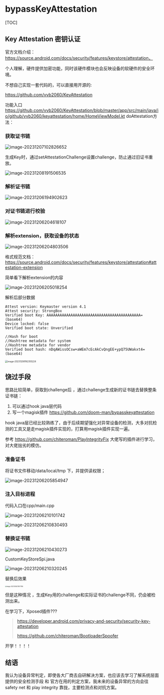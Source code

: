 # bypassKeyAttestation 
[TOC]
## Key Attestation 密钥认证

官方文档介绍： https://source.android.com/docs/security/features/keystore/attestation，

个人理解，硬件提供加密功能，同时该硬件模块也会反映设备的软硬件的安全环境。

不想自己实现一套代码的，可以直接用开源的:

 https://github.com/vvb2060/KeyAttestation

功能入口 https://github.com/vvb2060/KeyAttestation/blob/master/app/src/main/java/io/github/vvb2060/keyattestation/home/HomeViewModel.kt  doAttestation方法：
### 获取证书链

![image-20231207102826652](assets/image-20231207102826652.png)

生成Key时，通过setAttestationChallenge设置challenge，防止通过旧证书重放。

![image-20231208191506535](assets/image-20231208191506535.png)

### 解析证书链

![image-20231206194902623](assets/image-20231206194902623.png)

### 对证书链进行校验

![image-20231206204618107](assets/image-20231206204618107.png)

### 解析extension，获取设备的状态

![image-20231206204803506](assets/image-20231206204803506.png)

格式规范文档： https://source.android.com/docs/security/features/keystore/attestation#attestation-extension 

简单看下解析extension的内容

![image-20231206205018254](assets/image-20231206205018254.png)

解析后部分数据

```agsl
Attest version: Keymaster version 4.1
Attest security: StrongBox
Verified boot Key: AAAAAAAAAAAAAAAAAAAAAAAAAAAAAAAAAAAAAAAAAAA= (base64)
Device locked: false
Verified boot state: Unverified

//Hash for boot
//Hashtree metadata for system
//Hashtree metadata for vendor
Verified boot hash: nDqAWissOCsw+aWEm7cEcAkCvQngEE+ypQ75UWakxt4= (base64) 
```

<img src="assets/image-20231208192355224.png" alt="image-20231208192355224" style="zoom:50%;" />

## 饶过手段

思路比较简单，获取到challenge后 ，通过challenge生成新的证书链去替换整条证书链：

1. 可以通过hook java层代码
2. 写一个magisk插件 https://github.com/doom-man/bypasskeyattestation



hook java层已经比较熟练了，由于后续期望强化对异常设备的检测，大多对抗检测的工具又是走magisk插件实现的，打算用magisk插件实现一遍。

参考 https://github.com/chiteroman/PlayIntegrityFix 大佬写的插件进行学习，对大佬拙劣的模仿。



### 准备证书

将证书文件移动/data/local/tmp 下，并提供读权限；

![image-20231206205854947](assets/image-20231206205854947.png)

### 注入目标进程

代码入口在cpp/main.cpp 

![image-20231206210101742](assets/image-20231206210101742.png)

![image-20231206210830493](assets/image-20231206210830493.png)

### 替换证书链

![image-20231206210430273](assets/image-20231206210430273.png)

CustomKeyStoreSpi.java 

![image-20231206210320245](assets/image-20231206210320245.png)

替换后效果

<img src="assets/image-20231206210517186.png" alt="image-20231206210517186" style="zoom:30%;" />

但是这种情况 ，生成Key用的challenge和实际证书的challenge不同，仍会被检测出来。

在学习下，Xposed插件??? 

> https://developer.android.com/privacy-and-security/security-key-attestation
>
> https://github.com/chiteroman/BootloaderSpoofer

开学！！！！

## 结语

我认为设备异常判定，即使各大厂商去自研解决方案，也应该去学习了解系统层面提供的安全检测手段 和 官方在用的判定方案，我未来的设备异常的方向会往safety net 和 play integrity 靠拢，主要检测点和对抗方案。
